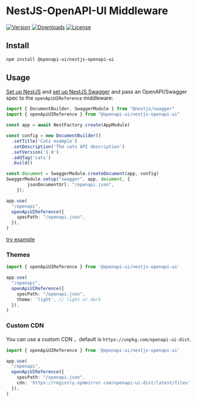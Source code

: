 # NestJS-OpenAPI-UI Middleware

[![Version](https://img.shields.io/npm/v/%40openapi-ui/nestjs-openapi-ui)](https://www.npmjs.com/package/@openapi-ui/nestjs-openapi-ui)
[![Downloads](https://img.shields.io/npm/dm/%40openapi-ui/nestjs-openapi-ui)](https://www.npmjs.com/package/@openapi-ui/nestjs-openapi-ui)
[![License](https://img.shields.io/npm/l/%40openapi-ui/nestjs-openapi-ui)](https://www.npmjs.com/package/@openapi-ui/nestjs-openapi-ui)

## Install

```bash
npm install @openapi-ui/nestjs-openapi-ui
```

## Usage

[Set up NestJS](https://docs.nestjs.com/first-steps) and [set up NestJS Swagger](https://docs.nestjs.com/openapi/introduction) and pass an OpenAPI/Swagger spec to the `openApiUIReference` middleware:

```ts
import { DocumentBuilder, SwaggerModule } from "@nestjs/swagger"
import { openApiUIReference } from "@openapi-ui/nestjs-openapi-ui"

const app = await NestFactory.create(AppModule)

const config = new DocumentBuilder()
  .setTitle('Cats example')
  .setDescription('The cats API description')
  .setVersion('1.0')
  .addTag('cats')
  .build()

const document = SwaggerModule.createDocument(app, config)
SwaggerModule.setup("swagger", app, document, {
		jsonDocumentUrl: "/openapi.json",
	});

app.use(
  "/openapi",
  openApiUIReference({
    specPath: "/openapi.json",
  }),
)
```

[try example](https://github.com/openapi-ui/nodejs-openapi-ui/tree/main/examples/nestjs-openapi-ui-express)

### Themes

```ts
import { openApiUIReference } from '@openapi-ui/nestjs-openapi-ui'

app.use(
  "/openapi",
  openApiUIReference({
    specPath: "/openapi.json",
    theme: 'light', // light or dark
  }),
)
```

### Custom CDN

You can use a custom CDN ，default is `https://unpkg.com/openapi-ui-dist`.

```ts
import { openApiUIReference } from '@openapi-ui/nestjs-openapi-ui'

app.use(
  "/openapi",
  openApiUIReference({
    specPath: "/openapi.json",
    cdn: 'https://registry.npmmirror.com/openapi-ui-dist/latest/files',
  }),
)
```
